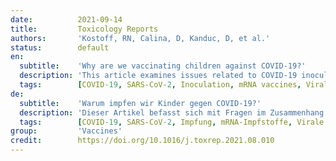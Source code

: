 ```yaml
---
date:          2021-09-14
title:         Toxicology Reports
authors:       'Kostoff, RN, Calina, D, Kanduc, D, et al.'
status:        default
en:
  subtitle:    'Why are we vaccinating children against COVID-19?'
  description: 'This article examines issues related to COVID-19 inoculations for children. The bulk of the official COVID-19-attributed deaths per capita occur in the elderly with high comorbidities, and the COVID-19 attributed deaths per capita are negligible in children. The bulk of the normalized post-inoculation deaths also occur in the elderly with high comorbidities, while the normalized post-inoculation deaths are small, but not negligible, in children. Clinical trials for these inoculations were very short-term (a few months), had samples not representative of the total population, and for adolescents/children, had poor predictive power because of their small size. Further, the clinical trials did not address changes in biomarkers that could serve as early warning indicators of elevated predisposition to serious diseases. Most importantly, the clinical trials did not address long-term effects that, if serious, would be borne by children/adolescents for potentially decades. A novel best-case scenario cost-benefit analysis showed very conservatively that there are five times the number of deaths attributable to each inoculation vs those attributable to COVID-19 in the most vulnerable 65+ demographic. The risk of death from COVID-19 decreases drastically as age decreases, and the longer-term effects of the inoculations on lower age groups will increase their risk-benefit ratio, perhaps substantially.'
  tags:        [COVID-19, SARS-CoV-2, Inoculation, mRNA vaccines, Viral vector vaccines, Adverse events, Vaccine safety]
de:
  subtitle:    'Warum impfen wir Kinder gegen COVID-19?'
  description: 'Dieser Artikel befasst sich mit Fragen im Zusammenhang mit COVID-19-Impfungen für Kinder. Der Großteil der offiziellen COVID-19-bedingten Pro-Kopf-Todesfälle tritt bei älteren Menschen mit hohen Komorbiditäten auf, und die COVID-19-bedingten Pro-Kopf-Todesfälle sind bei Kindern vernachlässigbar. Der Großteil der normalisierten Todesfälle nach der Impfung tritt ebenfalls bei älteren Menschen mit schweren Erkrankungen auf, während die normalisierten Todesfälle nach der Impfung bei Kindern gering, aber nicht vernachlässigbar sind. Die klinischen Studien zu diesen Impfungen waren sehr kurz angelegt (einige Monate), die Stichproben waren nicht repräsentativ für die Gesamtbevölkerung, und die Vorhersagekraft für Jugendliche/Kinder war aufgrund ihrer geringen Größe gering. Außerdem befassten sich die klinischen Studien nicht mit Veränderungen von Biomarkern, die als Frühwarnindikatoren für eine erhöhte Anfälligkeit für schwere Krankheiten dienen könnten. Vor allem aber befassten sich die klinischen Studien nicht mit den langfristigen Auswirkungen, die, wenn sie schwerwiegend sind, von den Kindern/Jugendlichen möglicherweise jahrzehntelang zu tragen wären. Eine neuartige Kosten-Nutzen-Analyse für den besten Fall ergab, dass die Zahl der Todesfälle, die auf jede Impfung zurückzuführen sind, fünfmal so hoch ist wie die Zahl der Todesfälle, die auf COVID-19 in der am stärksten gefährdeten Bevölkerungsgruppe der über 65-Jährigen zurückzuführen sind. Das Risiko, an COVID-19 zu sterben, nimmt mit zunehmendem Alter drastisch ab, und die längerfristigen Auswirkungen der Impfungen auf niedrigere Altersgruppen werden das Nutzen-Risiko-Verhältnis möglicherweise erheblich verbessern.' 
  tags:        [COVID-19, SARS-CoV-2, Impfung, mRNA-Impfstoffe, Virale Vektorimpfstoffe, Unerwünschte Ereignisse, Impfstoffsicherheit]
group:         'Vaccines'
credit:        https://doi.org/10.1016/j.toxrep.2021.08.010
---
```

